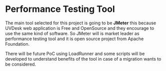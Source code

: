# Performance Testing Tool

The main tool selected for this project is going to be **JMeter** this because UVDesk web application is Free and OpenSource and they encourage to use the same kind of software. So JMeter will is market leader as performance testing tool and it is open source project from Apache Foundation.

There will be future PoC using LoadRunner and some scripts will be developed to understand benefits of the tool in case of a migration wants to be considered.

